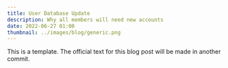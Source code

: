 ```yaml
---
title: User Database Update
description: Why all members will need new accounts
date: 2022-06-27 01:00
thumbnail: ../images/blog/generic.png
---
```


This is a template. The official text for this blog post will be made in another commit.